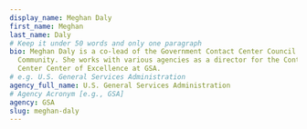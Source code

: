 ```yaml
---
display_name: Meghan Daly
first_name: Meghan
last_name: Daly
# Keep it under 50 words and only one paragraph
bio: Meghan Daly is a co-lead of the Government Contact Center Council (G3C)
  Community. She works with various agencies as a director for the Contact
  Center Center of Excellence at GSA.
# e.g. U.S. General Services Administration
agency_full_name: U.S. General Services Administration
# Agency Acronym [e.g., GSA]
agency: GSA
slug: meghan-daly
---
```

